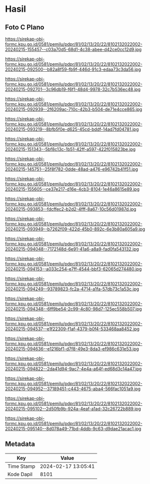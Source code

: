 # Hasil

## Foto C Plano

https://sirekap-obj-formc.kpu.go.id/0581/pemilu/pdpr/81/02/13/20/22/8102132022002-20240215-155457--c03a70d5-68d1-4c38-abee-d42ce0cc12d9.jpg

https://sirekap-obj-formc.kpu.go.id/0581/pemilu/pdpr/81/02/13/20/22/8102132022002-20240215-092500--b82a8f59-fb9f-446d-91c3-edaa73c3da56.jpg

https://sirekap-obj-formc.kpu.go.id/0581/pemilu/pdpr/81/02/13/20/22/8102132022002-20240215-092701--3c96db19-f6f1-48d4-9978-32c7b536ec48.jpg

https://sirekap-obj-formc.kpu.go.id/0581/pemilu/pdpr/81/02/13/20/22/8102132022002-20240215-092939--2f6209ac-710c-42b3-b504-de71e4cce865.jpg

https://sirekap-obj-formc.kpu.go.id/0581/pemilu/pdpr/81/02/13/20/22/8102132022002-20240215-093219--8bfb5f0e-d625-45cd-bddf-14ad7fd04781.jpg

https://sirekap-obj-formc.kpu.go.id/0581/pemilu/pdpr/81/02/13/20/22/8102132022002-20240215-151343--5bf8c13c-1b51-42ff-a597-422f015823be.jpg

https://sirekap-obj-formc.kpu.go.id/0581/pemilu/pdpr/81/02/13/20/22/8102132022002-20240215-145751--25f8f782-0dde-48ad-a476-e96742b41f51.jpg

https://sirekap-obj-formc.kpu.go.id/0581/pemilu/pdpr/81/02/13/20/22/8102132022002-20240215-155605--ce37e217-d16e-4cb3-8104-1e46a8615e89.jpg

https://sirekap-obj-formc.kpu.go.id/0581/pemilu/pdpr/81/02/13/20/22/8102132022002-20240215-093853--fdcffec2-b2d2-4fff-8a67-10c56d01987d.jpg

https://sirekap-obj-formc.kpu.go.id/0581/pemilu/pdpr/81/02/13/20/22/8102132022002-20240215-093949--b7262f09-422d-45b0-892c-6e3b80a605a9.jpg

https://sirekap-obj-formc.kpu.go.id/0581/pemilu/pdpr/81/02/13/20/22/8102132022002-20240215-094048--7172148d-6e91-41a6-a8a9-fad0fa543132.jpg

https://sirekap-obj-formc.kpu.go.id/0581/pemilu/pdpr/81/02/13/20/22/8102132022002-20240215-094153--a033c254-e7ff-4544-bbf3-62065d274480.jpg

https://sirekap-obj-formc.kpu.go.id/0581/pemilu/pdpr/81/02/13/20/22/8102132022002-20240215-094249--93789823-fc2a-4714-a1fa-57db73c1a53c.jpg

https://sirekap-obj-formc.kpu.go.id/0581/pemilu/pdpr/81/02/13/20/22/8102132022002-20240215-094348--6ff9be54-2c99-4c80-98d7-125ec558b507.jpg

https://sirekap-obj-formc.kpu.go.id/0581/pemilu/pdpr/81/02/13/20/22/8102132022002-20240215-094537--e1f22309-f1af-4379-b0f4-533468aa8452.jpg

https://sirekap-obj-formc.kpu.go.id/0581/pemilu/pdpr/81/02/13/20/22/8102132022002-20240215-094636--e1216bf1-d7f8-49e3-8da3-ef986c631e53.jpg

https://sirekap-obj-formc.kpu.go.id/0581/pemilu/pdpr/81/02/13/20/22/8102132022002-20240215-094822--2da41d94-9ac7-4e4a-a64f-ed68d3c14a47.jpg

https://sirekap-obj-formc.kpu.go.id/0581/pemilu/pdpr/81/02/13/20/22/8102132022002-20240215-094952--37189451-c443-4675-aba4-566fac1051a9.jpg

https://sirekap-obj-formc.kpu.go.id/0581/pemilu/pdpr/81/02/13/20/22/8102132022002-20240215-095102--2d50fb9b-924a-4eaf-a1ad-32c26722b889.jpg

https://sirekap-obj-formc.kpu.go.id/0581/pemilu/pdpr/81/02/13/20/22/8102132022002-20240215-095140--8d078a49-71bd-4ddb-9c63-d9dae21acac1.jpg


## Metadata

| Key        | Value               |
| ---------- | ------------------- |
| Time Stamp | 2024-02-17 13:05:41 |
| Kode Dapil | 8101                |



